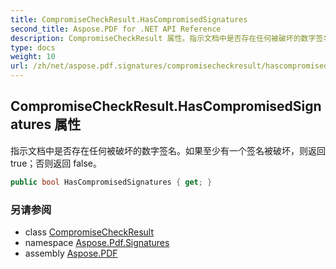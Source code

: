 ```yaml
---
title: CompromiseCheckResult.HasCompromisedSignatures
second_title: Aspose.PDF for .NET API Reference
description: CompromiseCheckResult 属性。指示文档中是否存在任何被破坏的数字签名。如果至少有一个签名被破坏，则返回 true；否则返回 false。
type: docs
weight: 10
url: /zh/net/aspose.pdf.signatures/compromisecheckresult/hascompromisedsignatures/
---
```

## CompromiseCheckResult.HasCompromisedSignatures 属性

指示文档中是否存在任何被破坏的数字签名。如果至少有一个签名被破坏，则返回 true；否则返回 false。

```csharp
public bool HasCompromisedSignatures { get; }
```

### 另请参阅

* class [CompromiseCheckResult](../)
* namespace [Aspose.Pdf.Signatures](../../../aspose.pdf.signatures/)
* assembly [Aspose.PDF](../../../)